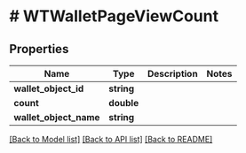 # # WTWalletPageViewCount

## Properties

Name | Type | Description | Notes
------------ | ------------- | ------------- | -------------
**wallet_object_id** | **string** |  |
**count** | **double** |  |
**wallet_object_name** | **string** |  |

[[Back to Model list]](../../README.md#models) [[Back to API list]](../../README.md#endpoints) [[Back to README]](../../README.md)
